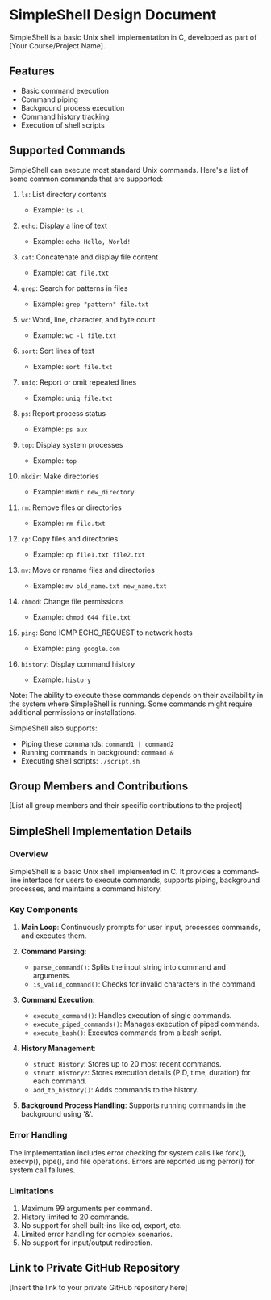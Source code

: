 # SimpleShell Design Document

SimpleShell is a basic Unix shell implementation in C, developed as part of [Your Course/Project Name].

## Features

- Basic command execution
- Command piping
- Background process execution
- Command history tracking
- Execution of shell scripts

## Supported Commands

SimpleShell can execute most standard Unix commands. Here's a list of some common commands that are supported:

1. `ls`: List directory contents
   - Example: `ls -l`

2. `echo`: Display a line of text
   - Example: `echo Hello, World!`

3. `cat`: Concatenate and display file content
   - Example: `cat file.txt`

4. `grep`: Search for patterns in files
   - Example: `grep "pattern" file.txt`

5. `wc`: Word, line, character, and byte count
   - Example: `wc -l file.txt`

6. `sort`: Sort lines of text
   - Example: `sort file.txt`

7. `uniq`: Report or omit repeated lines
   - Example: `uniq file.txt`

8. `ps`: Report process status
   - Example: `ps aux`

9. `top`: Display system processes
   - Example: `top`

10. `mkdir`: Make directories
    - Example: `mkdir new_directory`

11. `rm`: Remove files or directories
    - Example: `rm file.txt`

12. `cp`: Copy files and directories
    - Example: `cp file1.txt file2.txt`

13. `mv`: Move or rename files and directories
    - Example: `mv old_name.txt new_name.txt`

14. `chmod`: Change file permissions
    - Example: `chmod 644 file.txt`

15. `ping`: Send ICMP ECHO_REQUEST to network hosts
    - Example: `ping google.com`

16. `history`: Display command history
    - Example: `history`

Note: The ability to execute these commands depends on their availability in the system where SimpleShell is running. Some commands might require additional permissions or installations.

SimpleShell also supports:
- Piping these commands: `command1 | command2`
- Running commands in background: `command &`
- Executing shell scripts: `./script.sh`


## Group Members and Contributions
[List all group members and their specific contributions to the project]

## SimpleShell Implementation Details

### Overview
SimpleShell is a basic Unix shell implemented in C. It provides a command-line interface for users to execute commands, supports piping, background processes, and maintains a command history.

### Key Components

1. **Main Loop**: Continuously prompts for user input, processes commands, and executes them.

2. **Command Parsing**: 
   - `parse_command()`: Splits the input string into command and arguments.
   - `is_valid_command()`: Checks for invalid characters in the command.

3. **Command Execution**:
   - `execute_command()`: Handles execution of single commands.
   - `execute_piped_commands()`: Manages execution of piped commands.
   - `execute_bash()`: Executes commands from a bash script.

4. **History Management**:
   - `struct History`: Stores up to 20 most recent commands.
   - `struct History2`: Stores execution details (PID, time, duration) for each command.
   - `add_to_history()`: Adds commands to the history.

5. **Background Process Handling**: Supports running commands in the background using '&'.

### Error Handling
The implementation includes error checking for system calls like fork(), execvp(), pipe(), and file operations. Errors are reported using perror() for system call failures.

### Limitations
1. Maximum 99 arguments per command.
2. History limited to 20 commands.
3. No support for shell built-ins like cd, export, etc.
4. Limited error handling for complex scenarios.
5. No support for input/output redirection.

## Link to Private GitHub Repository
[Insert the link to your private GitHub repository here]